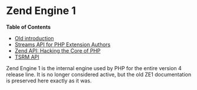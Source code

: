 Zend Engine 1
=============

**Table of Contents**

-   [Old introduction](/internals2/ze1/intro.html)
-   [Streams API for PHP Extension
    Authors](/internals2/ze1/streams.html)
-   [Zend API: Hacking the Core of PHP](/internals2/ze1/zendapi.html)
-   [TSRM API](/internals2/ze1/tsrm.html)

Zend Engine 1 is the internal engine used by PHP for the entire version
4 release line. It is no longer considered active, but the old ZE1
documentation is preserved here exactly as it was.
